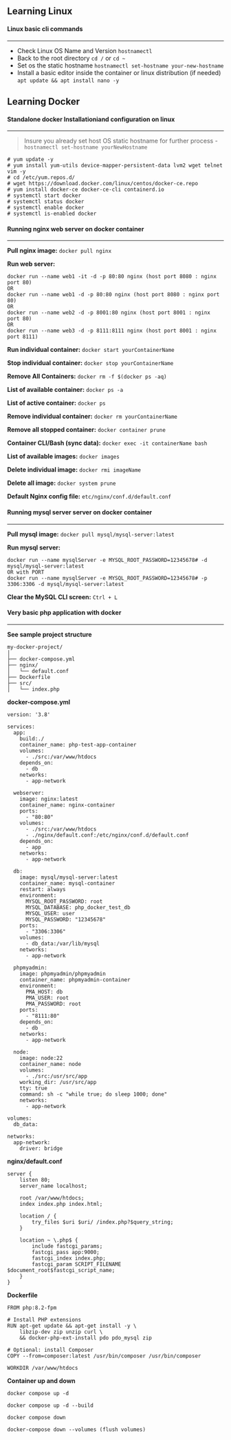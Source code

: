 ## Learning Linux

#### Linux basic cli commands

---

- Check Linux OS Name and Version `hostnamectl`
- Back to the root directory `cd /` or `cd ~`
- Set os the static hostname `hostnamectl set-hostname your-new-hostname`
- Install a basic editor inside the container or linux distribution (if needed) `apt update && apt install nano -y`

## Learning Docker

#### Standalone docker Installationiand configuration on linux

---

> Insure you already set host OS static hostname for further process - `hostnamectl set-hostname yourNewHostname`

```dockerInstall
# yum update -y
# yum install yum-utils device-mapper-persistent-data lvm2 wget telnet vim -y
# cd /etc/yum.repos.d/
# wget https://download.docker.com/linux/centos/docker-ce.repo
# yum install docker-ce docker-ce-cli containerd.io
# systemctl start docker
# systemctl status docker
# systemctl enable docker
# systemctl is-enabled docker
```

#### Running nginx web server on docker container

---

**Pull nginx image:** `docker pull nginx`

**Run web server:**

```dockerRun
docker run --name web1 -it -d -p 80:80 nginx (host port 8080 : nginx port 80)
OR
docker run --name web1 -d -p 80:80 nginx (host port 8080 : nginx port 80)
OR
docker run --name web2 -d -p 8001:80 nginx (host port 8001 : nginx port 80)
OR
docker run --name web3 -d -p 8111:8111 nginx (host port 8001 : nginx port 8111)
```

**Run individual container:** `docker start yourContainerName`

**Stop individual container:** `docker stop yourContainerName`

**Remove All Containers:** `docker rm -f $(docker ps -aq)`

**List of available container:** `docker ps -a`

**List of active container:** `docker ps`

**Remove individual container:** `docker rm yourContainerName`

**Remove all stopped container:** `docker container prune`

**Container CLI/Bash (sync data):** `docker exec -it containerName bash`

**List of available images:** `docker images`

**Delete individual image:** `docker rmi imageName`

**Delete all image:** `docker system prune`

**Default Nginx config file:** `etc/nginx/conf.d/default.conf`

#### Running mysql server server on docker container

---

**Pull mysql image:** `docker pull mysql/mysql-server:latest`

**Run mysql server:**

```mysqlServer
docker run --name mysqlServer -e MYSQL_ROOT_PASSWORD=12345678# -d mysql/mysql-server:latest
OR with PORT
docker run --name mysqlServer -e MYSQL_ROOT_PASSWORD=12345678# -p 3306:3306 -d mysql/mysql-server:latest

```

**Clear the MySQL CLI screen:** `Ctrl + L`

#### Very basic php application with docker

---

**See sample project structure**

```projectStructure
my-docker-project/
│
├── docker-compose.yml
├── nginx/
│   └── default.conf
├── Dockerfile
├── src/
│   └── index.php
```

**docker-compose.yml**

```dockerCompose
version: '3.8'

services:
  app:
    build:./
    container_name: php-test-app-container
    volumes:
      - ./src:/var/www/htdocs
    depends_on:
      - db
    networks:
      - app-network

  webserver:
    image: nginx:latest
    container_name: nginx-container
    ports:
      - "80:80"
    volumes:
      - ./src:/var/www/htdocs
      - ./nginx/default.conf:/etc/nginx/conf.d/default.conf
    depends_on:
      - app
    networks:
      - app-network

  db:
    image: mysql/mysql-server:latest
    container_name: mysql-container
    restart: always
    environment:
      MYSQL_ROOT_PASSWORD: root
      MYSQL_DATABASE: php_docker_test_db
      MYSQL_USER: user
      MYSQL_PASSWORD: "12345678"
    ports:
      - "3306:3306"
    volumes:
      - db_data:/var/lib/mysql
    networks:
      - app-network

  phpmyadmin:
    image: phpmyadmin/phpmyadmin
    container_name: phpmyadmin-container
    environment:
      PMA_HOST: db
      PMA_USER: root
      PMA_PASSWORD: root
    ports:
      - "8111:80"
    depends_on:
      - db
    networks:
      - app-network

  node:
    image: node:22
    container_name: node
    volumes:
      - ./src:/usr/src/app
    working_dir: /usr/src/app
    tty: true
    command: sh -c "while true; do sleep 1000; done"
    networks:
      - app-network

volumes:
  db_data:

networks:
  app-network:
    driver: bridge

```

**nginx/default.conf**

```nginxConfig
server {
    listen 80;
    server_name localhost;

    root /var/www/htdocs;
    index index.php index.html;

    location / {
        try_files $uri $uri/ /index.php?$query_string;
    }

    location ~ \.php$ {
        include fastcgi_params;
        fastcgi_pass app:9000;
        fastcgi_index index.php;
        fastcgi_param SCRIPT_FILENAME $document_root$fastcgi_script_name;
    }
}
```

**Dockerfile**

```dockerFileConfig
FROM php:8.2-fpm

# Install PHP extensions
RUN apt-get update && apt-get install -y \
    libzip-dev zip unzip curl \
    && docker-php-ext-install pdo pdo_mysql zip

# Optional: install Composer
COPY --from=composer:latest /usr/bin/composer /usr/bin/composer

WORKDIR /var/www/htdocs
```

**Container up and down**

```buildContainer
docker compose up -d

docker compose up -d --build

docker compose down

docker-compose down --volumes (flush volumes)
```
